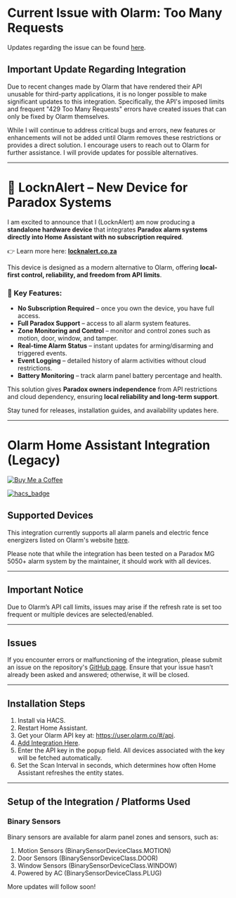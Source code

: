# Current Issue with Olarm: Too Many Requests

Updates regarding the issue can be found [here](https://github.com/rainepretorius/olarm-ha-integration/discussions/85).

## Important Update Regarding Integration

Due to recent changes made by Olarm that have rendered their API unusable for third-party applications, it is no longer possible to make significant updates to this integration. Specifically, the API's imposed limits and frequent "429 Too Many Requests" errors have created issues that can only be fixed by Olarm themselves.

While I will continue to address critical bugs and errors, new features or enhancements will not be added until Olarm removes these restrictions or provides a direct solution. I encourage users to reach out to Olarm for further assistance. I will provide updates for possible alternatives.

---

# 🚨 LocknAlert – New Device for Paradox Systems

I am excited to announce that I (LocknAlert) am now producing a **standalone hardware device** that integrates **Paradox alarm systems directly into Home Assistant with no subscription required**.  

👉 Learn more here: [**locknalert.co.za**](https://locknalert.co.za)

This device is designed as a modern alternative to Olarm, offering **local-first control, reliability, and freedom from API limits**.

### 🔑 Key Features:
- **No Subscription Required** – once you own the device, you have full access.
- **Full Paradox Support** – access to all alarm system features.
- **Zone Monitoring and Control** – monitor and control zones such as motion, door, window, and tamper.
- **Real-time Alarm Status** – instant updates for arming/disarming and triggered events.
- **Event Logging** – detailed history of alarm activities without cloud restrictions.
- **Battery Monitoring** – track alarm panel battery percentage and health.

This solution gives **Paradox owners independence** from API restrictions and cloud dependency, ensuring **local reliability and long-term support**.

Stay tuned for releases, installation guides, and availability updates here.

---

# Olarm Home Assistant Integration (Legacy)

[![Buy Me a Coffee](https://img.buymeacoffee.com/button-api/?text=Buy%20me%20a%20coffee&emoji=&slug=rainepretorius&button_colour=5F7FFF&font_colour=ffffff&font_family=Cookie&outline_colour=000000&coffee_colour=FFDD00)](https://www.buymeacoffee.com/rainepretorius)

[![hacs_badge](https://img.shields.io/badge/HACS-Custom-41BDF5.svg)](https://github.com/hacs/integration)

## Supported Devices

This integration currently supports all alarm panels and electric fence energizers listed on Olarm's website [here](https://olarm.com/products/olarm-pro-4g/datasheet).

Please note that while the integration has been tested on a Paradox MG 5050+ alarm system by the maintainer, it should work with all devices.

---

## Important Notice

Due to Olarm’s API call limits, issues may arise if the refresh rate is set too frequent or multiple devices are selected/enabled.

---

## Issues

If you encounter errors or malfunctioning of the integration, please submit an issue on the repository's [GitHub page](https://github.com/rainepretorius/olarm-ha-integration/issues). Ensure that your issue hasn’t already been asked and answered; otherwise, it will be closed.

---

## Installation Steps

1. Install via HACS.
2. Restart Home Assistant.
3. Get your Olarm API key at: https://user.olarm.co/#/api.
4. [Add Integration Here](https://my.home-assistant.io/redirect/config_flow_start/?domain=olarm_sensors).
5. Enter the API key in the popup field. All devices associated with the key will be fetched automatically.
6. Set the Scan Interval in seconds, which determines how often Home Assistant refreshes the entity states.

---

## Setup of the Integration / Platforms Used

### Binary Sensors

Binary sensors are available for alarm panel zones and sensors, such as:

1. Motion Sensors (BinarySensorDeviceClass.MOTION)
2. Door Sensors (BinarySensorDeviceClass.DOOR)
3. Window Sensors (BinarySensorDeviceClass.WINDOW)
4. Powered by AC (BinarySensorDeviceClass.PLUG)

More updates will follow soon!